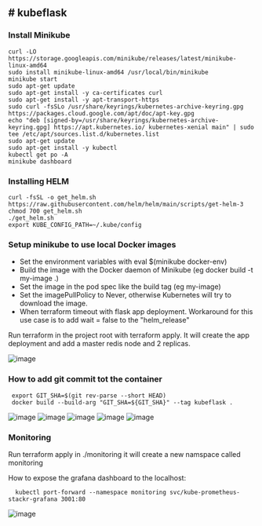 <h2># kubeflask</h2>

<h3>Install Minikube</h3>

```
curl -LO https://storage.googleapis.com/minikube/releases/latest/minikube-linux-amd64
sudo install minikube-linux-amd64 /usr/local/bin/minikube
minikube start
sudo apt-get update
sudo apt-get install -y ca-certificates curl
sudo apt-get install -y apt-transport-https
sudo curl -fsSLo /usr/share/keyrings/kubernetes-archive-keyring.gpg https://packages.cloud.google.com/apt/doc/apt-key.gpg
echo "deb [signed-by=/usr/share/keyrings/kubernetes-archive-keyring.gpg] https://apt.kubernetes.io/ kubernetes-xenial main" | sudo tee /etc/apt/sources.list.d/kubernetes.list
sudo apt-get update
sudo apt-get install -y kubectl
kubectl get po -A
minikube dashboard 
```

<h3>Installing HELM</h3>

```   
curl -fsSL -o get_helm.sh https://raw.githubusercontent.com/helm/helm/main/scripts/get-helm-3
chmod 700 get_helm.sh
./get_helm.sh
export KUBE_CONFIG_PATH=~/.kube/config
```

<h3>Setup minikube to use local Docker images</h3>

- Set the environment variables with eval $(minikube docker-env)
- Build the image with the Docker daemon of Minikube (eg docker build -t my-image .)
- Set the image in the pod spec like the build tag (eg my-image)
- Set the imagePullPolicy to Never, otherwise Kubernetes will try to download the image.
- When terraform timeout with flask app deployment. Workaround for this use case is to add wait = false to the "helm_release"
 
 <p>Run terraform in the project root with terraform apply. It will create the app deployment and add a master redis node and 2 replicas.</p>

![image](https://user-images.githubusercontent.com/43659121/196553892-1f22439a-bf13-4571-9620-94ed20b3810c.png)


<h3>How to add git commit tot the container</h3>
 
 ``` 
  export GIT_SHA=$(git rev-parse --short HEAD)
  docker build --build-arg "GIT_SHA=${GIT_SHA}" --tag kubeflask .
```

![image](https://user-images.githubusercontent.com/43659121/196551425-79788159-dbd5-4a01-9909-c246912d842d.png)
![image](https://user-images.githubusercontent.com/43659121/196551504-1a2ad5c5-8f21-47cd-b202-4d5ba12e9c5c.png)
![image](https://user-images.githubusercontent.com/43659121/196551587-5ec76232-cfb3-427b-9484-0a3d93d35c2b.png)
![image](https://user-images.githubusercontent.com/43659121/196551632-d482eb75-a8e3-4478-bafa-d28914a92c47.png)
![image](https://user-images.githubusercontent.com/43659121/196551680-0d22550d-aca8-408f-8ab2-bf0c775e1a63.png)


<h3>Monitoring</h3>
Run terraform apply in ./monitoring it will create a new namspace called monitoring

How to expose the grafana dashboard to the localhost:

```
  kubectl port-forward --namespace monitoring svc/kube-prometheus-stackr-grafana 3001:80
```

![image](https://user-images.githubusercontent.com/43659121/196549799-a6f7567b-b095-41c8-8dfc-3d2964025e3b.png)
